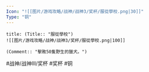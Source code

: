 ```yaml
---
Icon: "![[图片/游戏攻略/战神/战神3/奖杯/服從學校.png|30]]"
Type: "铜"
---
```

```ad-common-bronze-trophy
title: (Title:: "服從學校")
![[图片/游戏攻略/战神/战神3/奖杯/服從學校.png|100]]

(Comment:: "擊敗50隻野生的獵犬。")
```

#战神/战神III/奖杯 #奖杯 #铜
